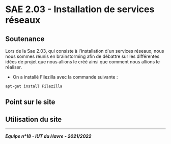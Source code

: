 # SAE 2.03 - 	Installation de services réseaux

## Soutenance

Lors de la Sae 2.03, qui consiste à l'installation d'un services réseaux, nous nous sommes réunis en brainstorming afin de débattre sur les différentes idées de projet que nous allions le créé ainsi que comment nous allions le réaliser.


* On a installé Filezilla avec la commande suivante :

```bash
apt-get install Filezilla
```

## Point sur le site

## Utilisation du site

---

***Equipe n°18 - IUT du Havre - 2021/2022***
